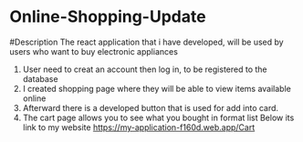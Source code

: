 ﻿# Online-Shopping-Update
 #Description
The react application that i have developed, will be used by users who want to buy electronic appliances
1. User need to creat an account then log in, to be registered to the database
2. I created shopping page where they will be able to view items available online
3. Afterward there is a developed button that is used for add into card.
4. The cart page allows you to see what you bought in format list
Below its link to my website
https://my-application-f160d.web.app/Cart
